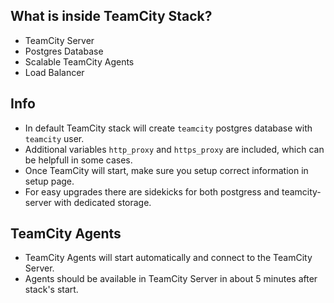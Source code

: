 ## What is inside TeamCity Stack?
* TeamCity Server
* Postgres Database
* Scalable TeamCity Agents
* Load Balancer

## Info
* In default TeamCity stack will create `teamcity` postgres database with `teamcity` user.  
* Additional variables `http_proxy` and `https_proxy` are included, which can be helpfull in some cases.
* Once TeamCity will start, make sure you setup correct information in setup page.
* For easy upgrades there are sidekicks for both postgress and teamcity-server with dedicated storage.

## TeamCity Agents
* TeamCity Agents will start automatically and connect to the TeamCity Server.  
* Agents should be available in TeamCity Server in about 5 minutes after stack's start.
